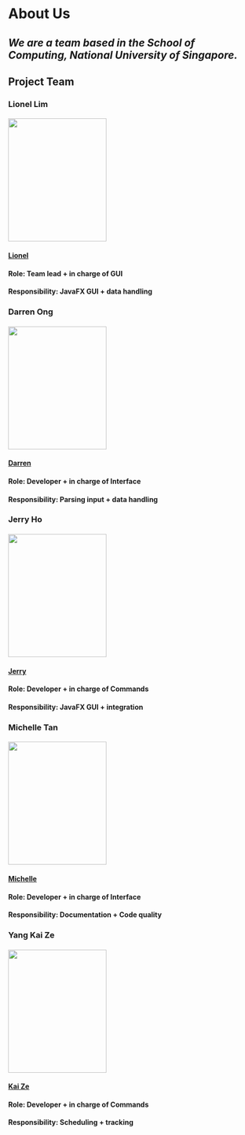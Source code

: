 # **About Us**

## *We are a team based in the School of Computing, National University of Singapore.*

## **Project Team**

### Lionel Lim
#### <img src="https://github.com/AY1920S1-CS2113T-W12-4/main/blob/master/docs/images/lionlim97.png" width="200" height="250">
#### [Lionel](https://github.com/lionlim97)
#### Role: Team lead + in charge of GUI
#### Responsibility: JavaFX GUI + data handling

### Darren Ong
#### <img src="https://github.com/AY1920S1-CS2113T-W12-4/main/blob/master/docs/images/darrenoje.png" width="200" height="250">
#### [Darren](https://github.com/darrenoje)
#### Role: Developer + in charge of Interface
#### Responsibility: Parsing input + data handling

### Jerry Ho
#### <img src="https://github.com/AY1920S1-CS2113T-W12-4/main/blob/master/docs/images/hwbjerry.png" width="200" height="250">
#### [Jerry](https://github.com/hwbjerry)
#### Role: Developer + in charge of Commands
#### Responsibility: JavaFX GUI + integration

### Michelle Tan
#### <img src="https://github.com/AY1920S1-CS2113T-W12-4/main/blob/master/docs/images/0325961.png" width="200" height="250">
#### [Michelle](https://github.com/0325961)
#### Role: Developer + in charge of Interface
#### Responsibility: Documentation + Code quality

### Yang Kai Ze
#### <img src="https://github.com/AY1920S1-CS2113T-W12-4/main/blob/master/docs/images/krazzen.JPG" width="200" height="250">
#### [Kai Ze](https://github.com/Krazzen)
#### Role: Developer + in charge of Commands
#### Responsibility: Scheduling + tracking



